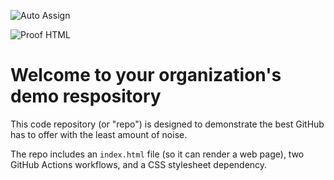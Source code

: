 ![Auto Assign](https://github.com/ByronAtkinsoni1eslhew/demo-repository/actions/workflows/auto-assign.yml/badge.svg)

![Proof HTML](https://github.com/ByronAtkinsoni1eslhew/demo-repository/actions/workflows/proof-html.yml/badge.svg)

# Welcome to your organization's demo respository
This code repository (or "repo") is designed to demonstrate the best GitHub has to offer with the least amount of noise.

The repo includes an `index.html` file (so it can render a web page), two GitHub Actions workflows, and a CSS stylesheet dependency.
